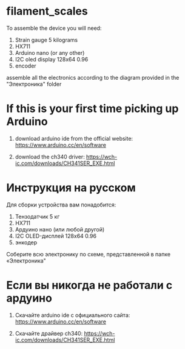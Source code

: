 # filament_scales

To assemble the device you will need:
1) Strain gauge 5 kilograms 
2) HX711
3) Arduino nano (or any other)
4) I2C oled display 128x64 0.96
5) encoder

assemble all the electronics according to the diagram provided in the "Электроника" folder


# If this is your first time picking up Arduino

1) download arduino ide from the official website: https://www.arduino.cc/en/software

2) download the ch340 driver: https://wch-ic.com/downloads/CH341SER_EXE.html


# Инструкция на русском

Для сборки устройства вам понадобится:
1) Тензодатчик 5 кг 
2) HХ711
3) Ардуино нано (или любой другой)
4) I2C OLED-дисплей 128х64 0.96
5) энкодер

Соберите всю электронику по схеме, представленной в папке «Электроника"


# Если вы никогда не работали с ардуино

1) Cкачайте arduino ide с официального сайта: https://www.arduino.cc/en/software

2) Cкачайте драйвер ch340: https://wch-ic.com/downloads/CH341SER_EXE.html

